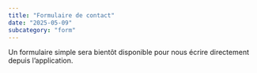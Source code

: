 ```yaml
---
title: "Formulaire de contact"
date: "2025-05-09"
subcategory: "form"
---
```


Un formulaire simple sera bientôt disponible pour nous écrire directement depuis l’application.
